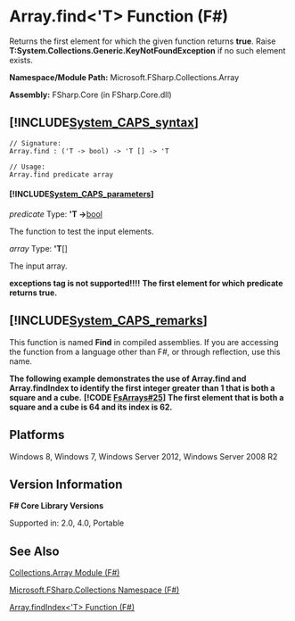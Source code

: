 # Array.find<'T> Function (F#)

Returns the first element for which the given function returns **true**. Raise **T:System.Collections.Generic.KeyNotFoundException** if no such element exists.

**Namespace/Module Path:** Microsoft.FSharp.Collections.Array

**Assembly:** FSharp.Core (in FSharp.Core.dll)


## [!INCLUDE[System_CAPS_syntax](//System/Token/System_CAPS_syntax_md.md)]

```
// Signature:
Array.find : ('T -> bool) -> 'T [] -> 'T

// Usage:
Array.find predicate array
```

#### [!INCLUDE[System_CAPS_parameters](//System/Token/System_CAPS_parameters_md.md)]
*predicate*
Type: **'T -&gt;**[bool](http://msdn.microsoft.com/en-us/library/89c0cf9c-49ce-4207-a3be-555851a67dd5)


The function to test the input elements.


*array*
Type: **'T**[[]](http://msdn.microsoft.com/en-us/library/def20292-9aae-4596-9275-b94e594f8493)


The input array.



**exceptions tag is not supported!!!!**
**The first element for which predicate returns true.**
## [!INCLUDE[System_CAPS_remarks](//System/Token/System_CAPS_remarks_md.md)]
This function is named **Find** in compiled assemblies. If you are accessing the function from a language other than F#, or through reflection, use this name.

**The following example demonstrates the use of Array.find and Array.findIndex to identify the first integer greater than 1 that is both a square and a cube.**
**[!CODE [FsArrays#25](../CodeSnippet/VS_Snippets_Fsharp/fsarrays/FSharp/fs/program.fs#25)]**
**The first element that is both a square and a cube is 64 and its index is 62.**
## Platforms
Windows 8, Windows 7, Windows Server 2012, Windows Server 2008 R2


## Version Information
**F# Core Library Versions**

Supported in: 2.0, 4.0, Portable




## See Also
[Collections.Array Module &#40;F&#35;&#41;](Collections.Array+Module+28%F%2329%.md)

[Microsoft.FSharp.Collections Namespace &#40;F&#35;&#41;](Microsoft.FSharp.Collections+Namespace+28%F%2329%.md)

[Array.findIndex&#60;'T&#62; Function &#40;F&#35;&#41;](Array.findIndex%3C%27T%3E+Function+28%F%2329%.md)

